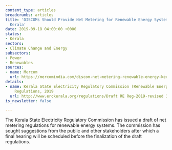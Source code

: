 ```yaml
---
content_type: articles
breadcrumbs: articles
title: 'DISCOMs Should Provide Net Metering for Renewable Energy Systems in Ten Days:
  Kerala'
date: 2019-09-18 04:00:00 +0000
states:
- Kerala
sectors:
- Climate Change and Energy
subsectors:
- Power
- Renewables
sources:
- name: Mercom
  url: https://mercomindia.com/discom-net-metering-renewable-energy-kerala/
details:
- name: Kerala State Electricity Regulatory Commission (Renewable Energy and Net Metering)
    Regulations, 2019
  url: http://www.erckerala.org/regulations/Draft RE Reg-2019-revised 30.08.2019.pdf
is_newsletter: false

---
```

The Kerala State Electricity Regulatory Commission has issued a draft of net metering regulations for renewable energy systems. The commission has sought suggestions from the public and other stakeholders after which a final hearing will be scheduled before the finalization of the draft regulations.
